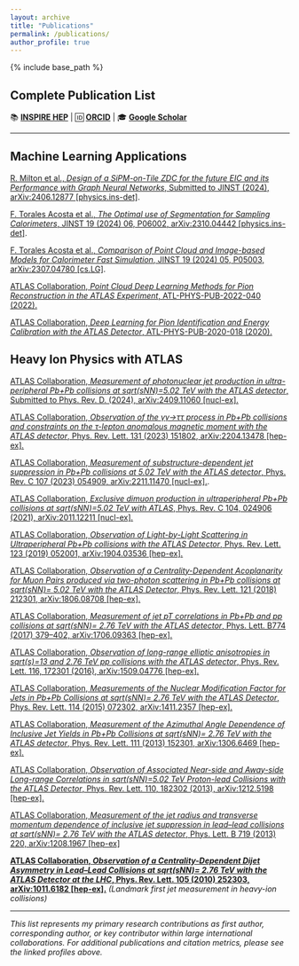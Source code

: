 ```yaml
---
layout: archive
title: "Publications"
permalink: /publications/
author_profile: true
---
```


{% include base_path %}

## Complete Publication List
📚 **[INSPIRE HEP](https://inspirehep.net/authors/1067316)** | 🆔 **[ORCID](https://orcid.org/0000-0001-7834-8750)** | 🎓 **[Google Scholar](https://scholar.google.com/citations?user=8EqJb6kAAAAJ&hl=en)**

---

## Machine Learning Applications

[R. Milton et al., *Design of a SiPM-on-Tile ZDC for the future EIC and its Performance with Graph Neural Networks*, Submitted to JINST (2024), arXiv:2406.12877 [physics.ins-det]](https://arxiv.org/abs/2406.12877).

[F. Torales Acosta et al., *The Optimal use of Segmentation for Sampling Calorimeters*, JINST 19 (2024) 06, P06002, arXiv:2310.04442 [physics.ins-det]](https://arxiv.org/abs/2310.04442).

[F. Torales Acosta et al., *Comparison of Point Cloud and Image-based Models for Calorimeter Fast Simulation*, JINST 19 (2024) 05, P05003, arXiv:2307.04780 [cs.LG]](https://arxiv.org/abs/2307.04780).

[ATLAS Collaboration, *Point Cloud Deep Learning Methods for Pion Reconstruction in the ATLAS Experiment*, ATL-PHYS-PUB-2022-040 (2022).](https://cds.cern.ch/record/2825379)

[ATLAS Collaboration, *Deep Learning for Pion Identification and Energy Calibration with the ATLAS Detector*, ATL-PHYS-PUB-2020-018 (2020).](https://cds.cern.ch/record/2724632)

## Heavy Ion Physics with ATLAS

[ATLAS Collaboration, *Measurement of photonuclear jet production in ultra-peripheral Pb+Pb collisions at sqrt(sNN)=5.02 TeV with the ATLAS detector*, Submitted to Phys. Rev. D. (2024), arXiv:2409.11060 [nucl-ex].](https://arxiv.org/abs/2409.11060)

[ATLAS Collaboration, *Observation of the γγ→ττ process in Pb+Pb collisions and constraints on the τ-lepton anomalous magnetic moment with the ATLAS detector*, Phys. Rev. Lett. 131 (2023) 151802, arXiv:2204.13478 [hep-ex].](https://arxiv.org/abs/2204.13478)

[ATLAS Collaboration, *Measurement of substructure-dependent jet suppression in Pb+Pb collisions at 5.02 TeV with the ATLAS detector*, Phys. Rev. C 107 (2023) 054909, arXiv:2211.11470 [nucl-ex].](https://arxiv.org/abs/2211.11470).

[ATLAS Collaboration, *Exclusive dimuon production in ultraperipheral Pb+Pb collisions at sqrt(sNN)=5.02 TeV with ATLAS*, Phys. Rev. C 104, 024906 (2021), arXiv:2011.12211 [nucl-ex].](https://arxiv.org/abs/2011.12211)

[ATLAS Collaboration, *Observation of Light-by-Light Scattering in Ultraperipheral Pb+Pb collisions with the ATLAS Detector*, Phys. Rev. Lett. 123 (2019) 052001, arXiv:1904.03536 [hep-ex].](https://arxiv.org/abs/1904.03536)

[ATLAS Collaboration, *Observation of a Centrality-Dependent Acoplanarity for Muon Pairs produced via two-photon scattering in Pb+Pb collisions at  sqrt(sNN)= 5.02 TeV with the ATLAS Detector*, Phys. Rev. Lett. 121 (2018) 212301, arXiv:1806.08708 [hep-ex].](https://arxiv.org/abs/1806.08708)

[ATLAS Collaboration, *Measurement of jet pT correlations in Pb+Pb and pp collisions at sqrt(sNN)= 2.76 TeV with the ATLAS detector*, Phys. Lett. B774 (2017) 379–402, arXiv:1706.09363 [hep-ex].](https://arxiv.org/abs/1706.09363)

[ATLAS Collaboration, *Observation of long-range elliptic anisotropies in sqrt(s)=13 and 2.76 TeV pp collisions with the ATLAS detector*, Phys. Rev. Lett. 116, 172301 (2016), arXiv:1509.04776 [hep-ex].](https://arxiv.org/abs/1509.04776)

[ATLAS Collaboration, *Measurements of the Nuclear Modification Factor for Jets in Pb+Pb Collisions at sqrt(sNN)= 2.76 TeV with the ATLAS Detector*, Phys. Rev. Lett. 114 (2015) 072302, arXiv:1411.2357 [hep-ex].](https://arxiv.org/abs/1411.2357)

[ATLAS Collaboration, *Measurement of the Azimuthal Angle Dependence of Inclusive Jet Yields in Pb+Pb Collisions at sqrt(sNN)= 2.76 TeV with the ATLAS detector*, Phys. Rev. Lett. 111 (2013) 152301, arXiv:1306.6469 [hep-ex].](https://arxiv.org/abs/1306.6469)

[ATLAS Collaboration, *Observation of Associated Near-side and Away-side Long-range Correlations in sqrt(sNN)=5.02 TeV Proton-lead Collisions with the ATLAS Detector*, Phys. Rev. Lett. 110, 182302 (2013), arXiv:1212.5198 [hep-ex].](https://arxiv.org/abs/1212.5198)

[ATLAS Collaboration, *Measurement of the jet radius and transverse momentum dependence of inclusive jet suppression in lead–lead collisions at sqrt(sNN)= 2.76 TeV with the ATLAS detector*, Phys. Lett. B 719 (2013) 220, arXiv:1208.1967 [hep-ex]](https://arxiv.org/abs/1208.1967)

**[ATLAS Collaboration, *Observation of a Centrality-Dependent Dijet Asymmetry in Lead–Lead Collisions at sqrt(sNN)= 2.76 TeV with the ATLAS Detector at the LHC*, Phys. Rev. Lett. 105 (2010) 252303, arXiv:1011.6182 [hep-ex].](https://arxiv.org/abs/1011.6182)** *(Landmark first jet measurement in heavy-ion collisions)*

---

*This list represents my primary research contributions as first author, corresponding author, or key contributor within large international collaborations. For additional publications and citation metrics, please see the linked profiles above.*